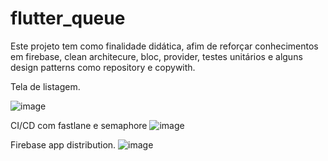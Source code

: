 # flutter_queue

Este projeto tem como finalidade didática, afim de reforçar conhecimentos em firebase, clean architecure, bloc, provider, testes unitários e alguns design patterns como repository e copywith.

Tela de listagem.

![image](https://user-images.githubusercontent.com/25774838/171476018-7a5b06a1-f8a1-4e16-a902-28fba0de3037.png)

CI/CD com fastlane e semaphore
![image](https://user-images.githubusercontent.com/25774838/172481862-1da37b27-178c-4225-9f29-ae097c7e4419.png)

Firebase app distribution.
![image](https://user-images.githubusercontent.com/25774838/172482048-7accfa55-878b-4976-8164-64392dad5522.png)
